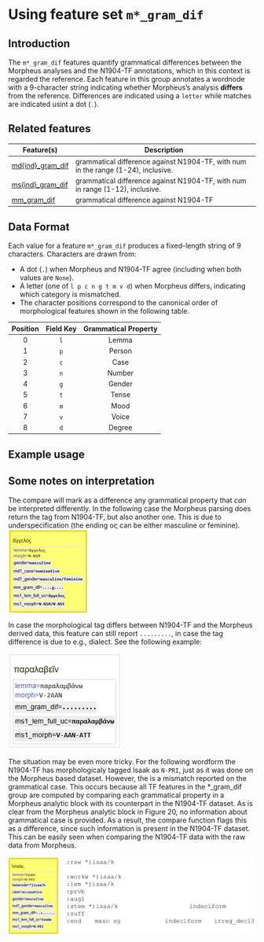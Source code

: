 # Using feature set  `m*_gram_dif`

## Introduction

The `m*_gram_dif` features quantify grammatical differences between the Morpheus analyses and the N1904-TF annotations, which in this context is regarded the reference. Each feature in this group annotates a wordnode with a 9-character string indicating whether Morpheus’s analysis  **differs** from the reference. Differences are indicated using a `letter` while matches are indicated usint a dot (`.`). 

## Related features

Feature(s) | Description
---|---
[md{ind}_gram_dif](md{ind}_gram_dif.md) | grammatical difference against N1904-TF, with num in the range (1-24), inclusive.
[ms{ind}_gram_dif](ms{ind}_gram_dif.md) | grammatical difference against N1904-TF, with num in range (1-12), inclusive.
[mm_gram_dif](mm_gram_dif.md) | grammatical difference against N1904-TF 


## Data Format

Each value for a feature `m*_gram_dif` produces a fixed-length string of 9 characters. Characters are drawn from:

* A dot (`.`) when Morpheus and N1904-TF agree (including when both values are `None`).
* A letter (one of `l p c n g t m v d`) when Morpheus differs, indicating which category is mismatched.
* The character positions correspond to the canonical order of morphological features shown in the following table.

| Position | Field Key | Grammatical Property 
| :------: | :-------: | :------------------: 
|     0    |    `l`    |         Lemma        
|     1    |    `p`    |        Person        
|     2    |    `c`    |         Case         
|     3    |    `n`    |        Number        
|     4    |    `g`    |        Gender        
|     5    |    `t`    |         Tense        
|     6    |    `m`    |         Mood         
|     7    |    `v`    |         Voice        
|     8    |    `d`    |        Degree        

## Example usage

## Some notes on interpretation

The compare will mark as a difference any grammatical property that *can* be interpreted differently. In the following case the Morpheus parsing does return the tag from N1904-TF, but also another one. This is due to underspecification (the ending ος can be either masculine or feminine). 
<img src="https://raw.githubusercontent.com/tonyjurg/N1904addons/main/docs/features/images/angelos.png">

In case the morphological tag differs between N1904-TF and the Morpheus derived data, this feature can still report `.........`, in case the tag difference is due to e.g., dialect. See the following example:

<img src="https://raw.githubusercontent.com/tonyjurg/N1904addons/main/docs/features/images/paralabein.png">

The situation may be even more tricky. For the following wordform the N1904-TF has morphologicaly tagged Isaak as `N-PRI`, just as it was done on the Morpheus based dataset. However, the is a mismatch reported on the grammatical case. This occurs because all TF features in the *_gram_dif group are computed by comparing each grammatical property in a Morpheus analytic block with its counterpart in the N1904-TF dataset. As is clear from the Morpheus analytic block in Figure 20, no information about grammatical case is provided. As a result, the compare function flags this as a difference, since such information is present in the N1904-TF dataset. This can be easily seen when comparing the N1904-TF data with the raw data from Morpheus.

<img src="https://raw.githubusercontent.com/tonyjurg/N1904addons/main/docs/features/images/isaak.png">

